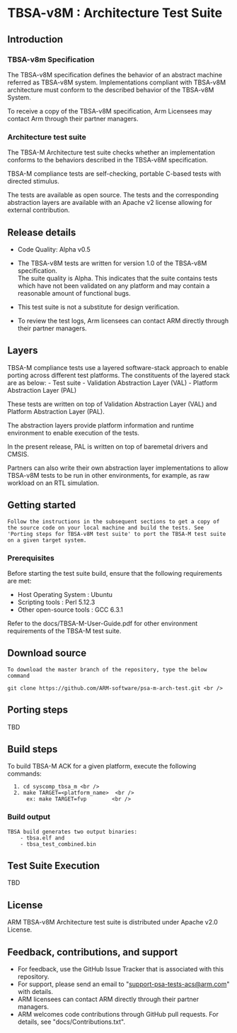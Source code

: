 
# TBSA-v8M : Architecture Test Suite


## Introduction

### TBSA-v8m Specification

The TBSA-v8M specification defines the behavior of an abstract machine referred as TBSA-v8M system. Implementations compliant with TBSA-v8M architecture must conform to the described behavior of the TBSA-v8M System.

To receive a copy of the TBSA-v8M specification, Arm Licensees may contact Arm through their partner managers.

### Architecture test suite

The TBSA-M Architecture test suite checks whether an implementation conforms to the behaviors described in the TBSA-v8M specification.

TBSA-M compliance tests are self-checking, portable C-based tests
with directed stimulus.

The tests are available as open source. The tests and the corresponding abstraction layers are available with an Apache v2 license allowing for external contribution.


## Release details
 - Code Quality: Alpha v0.5
 - The TBSA-v8M tests are written for version 1.0 of the TBSA-v8M specification. <br />
   The suite quality is Alpha. This indicates that the suite contains tests which have not been validated on any platform and may contain a reasonable amount of functional bugs.

  - This test suite is not a substitute for design verification.

 - To review the test logs, Arm licensees can contact ARM directly through their partner managers.

## Layers

TBSA-M compliance tests use a layered software-stack approach to enable porting across different test platforms. The constituents of the layered stack are as below:
         - Test suite
         - Validation Abstraction Layer (VAL)
         - Platform Abstraction Layer (PAL)


These tests are written on top of Validation Abstraction Layer (VAL) and Platform Abstraction Layer (PAL).

The abstraction layers provide platform information and runtime environment to enable execution of the tests.

In the present release, PAL is written on top of baremetal drivers and CMSIS.

Partners can also write their own abstraction layer implementations to allow TBSA-v8M tests to be run in other environments, for example, as raw workload on an RTL simulation.


## Getting started

	Follow the instructions in the subsequent sections to get a copy of the source code on your local machine and build the tests. See 'Porting steps for TBSA-v8M test suite' to port the TBSA-M test suite on a given target system.


### Prerequisites

Before starting the test suite build, ensure that the following requirements are met:

- Host Operating System     : Ubuntu
- Scripting tools           : Perl 5.12.3
- Other open-source tools   : GCC 6.3.1

Refer to the docs/TBSA-M-User-Guide.pdf for other environment requirements of the TBSA-M test suite.
<br />


## Download source
	To download the master branch of the repository, type the below command

	git clone https://github.com/ARM-software/psa-m-arch-test.git <br />


## Porting steps

TBD

## Build steps

To build TBSA-M ACK for a given platform, execute the following commands:

      1. cd syscomp_tbsa_m <br />
      2. make TARGET=<platform_name>  <br />
          ex: make TARGET=fvp        <br />


### Build output
	TBSA build generates two output binaries:
        - tbsa.elf and 
        - tbsa_test_combined.bin


## Test Suite Execution

TBD

## License

ARM TBSA-v8M Architecture test suite is distributed under Apache v2.0 License.


## Feedback, contributions, and support

 - For feedback, use the GitHub Issue Tracker that is associated with this repository.
 - For support, please send an email to "support-psa-tests-acs@arm.com" with details.
 - ARM licensees can contact ARM directly through their partner managers.
 - ARM welcomes code contributions through GitHub pull requests. For details, see "docs/Contributions.txt".
